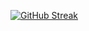 [![GitHub Streak](https://streak-stats.demolab.com/?user=YIOrainy&theme=dark)](https://git.io/streak-stats)
